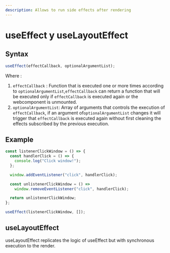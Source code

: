 ```yaml
---
description: Allows to run side effects after rendering
---
```


# useEffect y useLayoutEffect

## Syntax

```javascript
useEffect(effectCallback, optionalArgumentList);
```

Where :

1. `effectCallback` : Function that is executed one or more times according to `optionalArgumentList`,`effectCallback` can return a function that will be executed only if `effectCallback` is executed again or the webcomponent is unmounted.
2. `optionalArgumentList`: Array of arguments that controls the execution of `effectCallback`, if an argument of`optionalArgumentList` changes it will trigger that `effectCallback` is executed again without first cleaning the effects subscribed by the previous execution.

## Example

```javascript
const listenerClickWindow = () => {
  const handlerClick = () => {
    console.log("Click window!");
  };

  window.addEventListener("click", handlerClick);

  const unlistenerClickWindow = () =>
    window.removeEventListener("click", handlerClick);

  return unlistenerClickWindow;
};

useEffect(listenerClickWindow, []);
```

## useLayoutEffect

useLayoutEffect replicates the logic of useEffect but with synchronous execution to the render.

